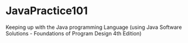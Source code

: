 # JavaPractice101
Keeping up with the Java programming Language
(using Java Software Solutions - Foundations of Program Design 4th Edition)
